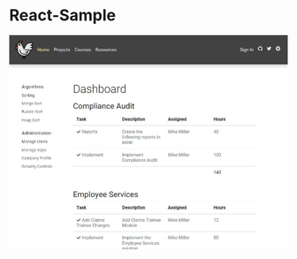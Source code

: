 # React-Sample

![screencapture](https://github.com/mmiller314/react-sample/blob/master/readme-content/Capture.jpg?raw=true)